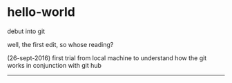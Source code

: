 # hello-world
debut into git

well, the first edit, so whose reading?

(26-sept-2016)
first trial from local machine to understand how the git works in conjunction with git hub

---------------------------------------